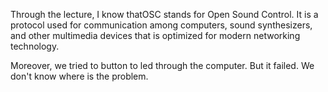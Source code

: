 Through the lecture, I know thatOSC stands for Open Sound Control. It is a protocol used for communication among computers, sound synthesizers, and other multimedia devices that is optimized for modern networking technology.

Moreover, we tried to button to led through the computer. But it failed. We don't know where is the problem.
